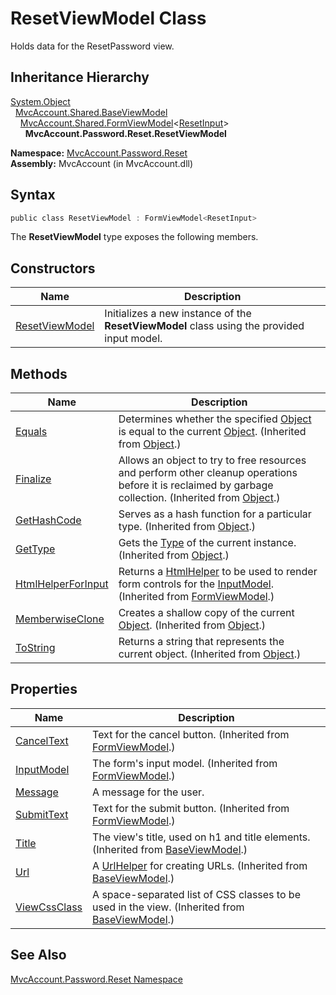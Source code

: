 ResetViewModel Class
====================
Holds data for the ResetPassword view.


Inheritance Hierarchy
---------------------
[System.Object][1]  
  [MvcAccount.Shared.BaseViewModel][2]  
    [MvcAccount.Shared.FormViewModel][3]&lt;[ResetInput][4]>  
      **MvcAccount.Password.Reset.ResetViewModel**  

**Namespace:** [MvcAccount.Password.Reset][5]  
**Assembly:** MvcAccount (in MvcAccount.dll)

Syntax
------

```csharp
public class ResetViewModel : FormViewModel<ResetInput>
```

The **ResetViewModel** type exposes the following members.


Constructors
------------

Name                | Description                                                                                
------------------- | ------------------------------------------------------------------------------------------ 
[ResetViewModel][6] | Initializes a new instance of the **ResetViewModel** class using the provided input model. 


Methods
-------

Name                     | Description                                                                                                                                                
------------------------ | ---------------------------------------------------------------------------------------------------------------------------------------------------------- 
[Equals][7]              | Determines whether the specified [Object][1] is equal to the current [Object][1]. (Inherited from [Object][1].)                                            
[Finalize][8]            | Allows an object to try to free resources and perform other cleanup operations before it is reclaimed by garbage collection. (Inherited from [Object][1].) 
[GetHashCode][9]         | Serves as a hash function for a particular type. (Inherited from [Object][1].)                                                                             
[GetType][10]            | Gets the [Type][11] of the current instance. (Inherited from [Object][1].)                                                                                 
[HtmlHelperForInput][12] | Returns a [HtmlHelper<TModel>][13] to be used to render form controls for the [InputModel][14]. (Inherited from [FormViewModel<TInputModel>][3].)          
[MemberwiseClone][15]    | Creates a shallow copy of the current [Object][1]. (Inherited from [Object][1].)                                                                           
[ToString][16]           | Returns a string that represents the current object. (Inherited from [Object][1].)                                                                         


Properties
----------

Name               | Description                                                                                        
------------------ | -------------------------------------------------------------------------------------------------- 
[CancelText][17]   | Text for the cancel button. (Inherited from [FormViewModel<TInputModel>][3].)                      
[InputModel][14]   | The form's input model. (Inherited from [FormViewModel<TInputModel>][3].)                          
[Message][18]      | A message for the user.                                                                            
[SubmitText][19]   | Text for the submit button. (Inherited from [FormViewModel<TInputModel>][3].)                      
[Title][20]        | The view's title, used on h1 and title elements. (Inherited from [BaseViewModel][2].)              
[Url][21]          | A [UrlHelper][22] for creating URLs. (Inherited from [BaseViewModel][2].)                          
[ViewCssClass][23] | A space-separated list of CSS classes to be used in the view. (Inherited from [BaseViewModel][2].) 


See Also
--------
[MvcAccount.Password.Reset Namespace][5]  

[1]: http://msdn2.microsoft.com/en-us/library/e5kfa45b
[2]: ../../MvcAccount.Shared/BaseViewModel/README.md
[3]: ../../MvcAccount.Shared/FormViewModel_1/README.md
[4]: ../ResetInput/README.md
[5]: ../README.md
[6]: _ctor.md
[7]: http://msdn2.microsoft.com/en-us/library/bsc2ak47
[8]: http://msdn2.microsoft.com/en-us/library/4k87zsw7
[9]: http://msdn2.microsoft.com/en-us/library/zdee4b3y
[10]: http://msdn2.microsoft.com/en-us/library/dfwy45w9
[11]: http://msdn2.microsoft.com/en-us/library/42892f65
[12]: ../../MvcAccount.Shared/FormViewModel_1/HtmlHelperForInput.md
[13]: http://msdn2.microsoft.com/en-us/library/dd492619
[14]: ../../MvcAccount.Shared/FormViewModel_1/InputModel.md
[15]: http://msdn2.microsoft.com/en-us/library/57ctke0a
[16]: http://msdn2.microsoft.com/en-us/library/7bxwbwt2
[17]: ../../MvcAccount.Shared/FormViewModel_1/CancelText.md
[18]: Message.md
[19]: ../../MvcAccount.Shared/FormViewModel_1/SubmitText.md
[20]: ../../MvcAccount.Shared/BaseViewModel/Title.md
[21]: ../../MvcAccount.Shared/BaseViewModel/Url.md
[22]: http://msdn2.microsoft.com/en-us/library/dd492578
[23]: ../../MvcAccount.Shared/BaseViewModel/ViewCssClass.md